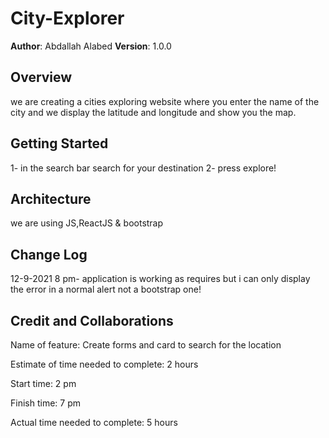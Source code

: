 # City-Explorer

**Author**: Abdallah Alabed
**Version**: 1.0.0
 <!-- Sunday 12/9 -->

## Overview
we are creating a cities exploring website where you enter the name of the city and we display the latitude and longitude and show you the map.
<!-- Provide a high level overview of what this application is and why you are building it, beyond the fact that it's an assignment for this class. (i.e. What's your problem domain?) -->

## Getting Started
1- in the search bar search for your destination
2- press explore!
<!-- What are the steps that a user must take in order to build this app on their own machine and get it running? -->

## Architecture
we are using JS,ReactJS & bootstrap
<!-- Provide a detailed description of the application design. What technologies (languages, libraries, etc) you're using, and any other relevant design information. -->

## Change Log
12-9-2021 8 pm- application is working as requires but i can only display the error in a normal alert not a bootstrap one!
<!-- Use this area to document the iterative changes made to your application as each feature is successfully implemented. Use time stamps. Here's an example:

01-01-2001 4:59pm - Application now has a fully-functional express server, with a GET route for the location resource. -->

## Credit and Collaborations
<!-- Give credit (and a link) to other people or resources that helped you build this application. -->


Name of feature: Create forms and card to search for the location

Estimate of time needed to complete: 2 hours

Start time: 2 pm

Finish time: 7 pm

Actual time needed to complete: 5 hours